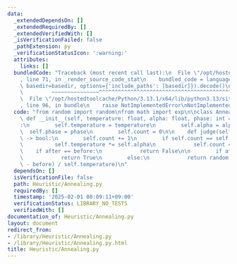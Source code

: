 ```yaml
---
data:
  _extendedDependsOn: []
  _extendedRequiredBy: []
  _extendedVerifiedWith: []
  _isVerificationFailed: false
  _pathExtension: py
  _verificationStatusIcon: ':warning:'
  attributes:
    links: []
  bundledCode: "Traceback (most recent call last):\n  File \"/opt/hostedtoolcache/Python/3.13.1/x64/lib/python3.13/site-packages/onlinejudge_verify/documentation/build.py\"\
    , line 71, in _render_source_code_stat\n    bundled_code = language.bundle(stat.path,\
    \ basedir=basedir, options={'include_paths': [basedir]}).decode()\n          \
    \         ~~~~~~~~~~~~~~~^^^^^^^^^^^^^^^^^^^^^^^^^^^^^^^^^^^^^^^^^^^^^^^^^^^^^^^^^^^^^^^^^^\n\
    \  File \"/opt/hostedtoolcache/Python/3.13.1/x64/lib/python3.13/site-packages/onlinejudge_verify/languages/python.py\"\
    , line 96, in bundle\n    raise NotImplementedError\nNotImplementedError\n"
  code: "from random import random\nfrom math import exp\n\nclass Annealing:\n   \
    \ def __init__(self, temperature: float, alpha: float, phase: int = 1) -> \"Annealing\"\
    :\n        self.temperature = temperature\n        self.alpha = alpha\n      \
    \  self.phase = phase\n        self.count = 0\n\n    def judge(self, before, after)\
    \ -> bool:\n        self.count += 1\n        if self.count == self.phase:\n  \
    \          self.temperature *= self.alpha\n            self.count = 0\n\n    \
    \    if after == before:\n            return False\n\n        if after > before:\n\
    \            return True\n        else:\n            return random() < exp((after\
    \ - before) / self.temperature)\n"
  dependsOn: []
  isVerificationFile: false
  path: Heuristic/Annealing.py
  requiredBy: []
  timestamp: '2025-02-01 00:09:11+09:00'
  verificationStatus: LIBRARY_NO_TESTS
  verifiedWith: []
documentation_of: Heuristic/Annealing.py
layout: document
redirect_from:
- /library/Heuristic/Annealing.py
- /library/Heuristic/Annealing.py.html
title: Heuristic/Annealing.py
---
```

